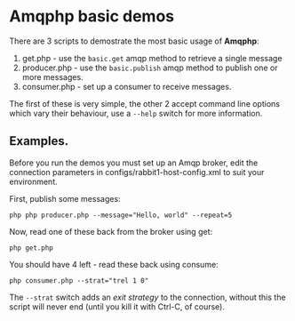 # Amqphp basic demos

There are 3 scripts to demostrate the most basic usage of **Amqphp**:

 1. get.php  - use  the `basic.get` amqp  method to retrieve  a single
 message
 2. producer.php - use the  `basic.publish` amqp method to publish one
 or more messages.
 3. consumer.php - set up a consumer to receive messages.

The first  of these is  very simple, the  other 2 accept  command line
options which  vary their  behaviour, use a  `--help` switch  for more
information.


## Examples.

Before you  run the  demos you must  set up  an Amqp broker,  edit the
connection parameters in  configs/rabbit1-host-config.xml to suit your
environment.

First, publish some messages:

    php php producer.php --message="Hello, world" --repeat=5

Now, read one of these back from the broker using get:

    php get.php

You should have 4 left - read these back using consume:

    php consumer.php --strat="trel 1 0"

The  `--strat`  switch adds  an  *exit  strategy*  to the  connection,
without this the script will never end (until you kill it with Ctrl-C,
of course).